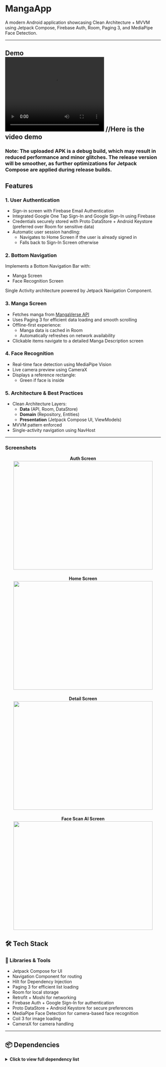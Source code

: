 # MangaApp

A modern Android application showcasing Clean Architecture + MVVM using Jetpack Compose, Firebase Auth, Room, Paging 3, and MediaPipe Face Detection.

---

<h2 align="start" id="Demo">Demo
<br>
 <video width="320" height="240" src="https://github.com/user-attachments/assets/8714f10a-f7f5-4100-bb0a-77369d630de3" type="video/mp4"> Your browser does not support the video tag. </video>
//Here is the video demo

<br>

### Note: The uploaded APK is a debug build, which may result in reduced performance and minor glitches. The release version will be smoother, as further optimizations for Jetpack Compose are applied during release builds.

## Features

### 1. User Authentication 

- Sign-in screen with Firebase Email Authentication  
- Integrated Google One Tap Sign-In and Google Sign-In using Firebase  
- Credentials securely stored with Proto DataStore + Android Keystore (preferred over Room for sensitive data)  
- Automatic user session handling:
  - Navigates to Home Screen if the user is already signed in  
  - Falls back to Sign-In Screen otherwise  

### 2. Bottom Navigation

Implements a Bottom Navigation Bar with:

- Manga Screen  
- Face Recognition Screen  

Single Activity architecture powered by Jetpack Navigation Component.

### 3. Manga Screen

- Fetches manga from [MangaVerse API](https://rapidapi.com/sagararofie/api/mangaverse-api)  
- Uses Paging 3 for efficient data loading and smooth scrolling  
- Offline-first experience:
  - Manga data is cached in Room  
  - Automatically refreshes on network availability  
- Clickable items navigate to a detailed Manga Description screen  

### 4. Face Recognition

- Real-time face detection using MediaPipe Vision  
- Live camera preview using CameraX  
- Displays a reference rectangle:
  - Green if face is inside  

### 5. Architecture & Best Practices

- Clean Architecture Layers:
  - **Data** (API, Room, DataStore)  
  - **Domain** (Repository, Entities)  
  - **Presentation** (Jetpack Compose UI, ViewModels)  
- MVVM pattern enforced  
- Single-activity navigation using NavHost  

---

### Screenshots

<div style="display: flex; flex-direction: row; justify-content: space-around; flex-wrap: wrap; gap: 20px;">

  <div style="text-align: center;">
    <strong>Auth Screen</strong><br>
    <img src="https://github.com/user-attachments/assets/dfdb148f-593e-41c6-a1d3-dd9ac1db79d5" width="450" height="350">
  </div>

  <div style="text-align: center;">
    <strong>Home Screen</strong><br>
    <img src="https://github.com/user-attachments/assets/43bc7c85-c274-482f-ab91-bccb59665157" width="450" height="350">
  </div>

  <div style="text-align: center;">
    <strong>Detail Screen</strong><br>
    <img src="https://github.com/user-attachments/assets/ff7d995b-0bd5-4e00-88a9-c4da9d960231" width="450" height="350">
  </div>

  <div style="text-align: center;">
    <strong>Face Scan AI Screen</strong><br>
    <img src="https://github.com/user-attachments/assets/593e5a09-8465-4f42-89c2-2a7ae89a9216" width="450" height="350">
  </div>

</div>

## 🛠 Tech Stack

### 🔧 Libraries & Tools

- Jetpack Compose for UI  
- Navigation Component for routing  
- Hilt for Dependency Injection  
- Paging 3 for efficient list loading  
- Room for local storage  
- Retrofit + Moshi for networking  
- Firebase Auth + Google Sign-In for authentication  
- Proto DataStore + Android Keystore for secure preferences  
- MediaPipe Face Detection for camera-based face recognition  
- Coil 3 for image loading  
- CameraX for camera handling  

---

## 📦 Dependencies

<details>
<summary><strong>Click to view full dependency list</strong></summary>

```kotlin
// Compose
implementation(libs.androidx.core.ktx)
implementation(libs.androidx.lifecycle.runtime.ktx)
implementation(libs.androidx.activity.compose)
implementation(platform(libs.androidx.compose.bom))
implementation(libs.androidx.ui)
implementation(libs.androidx.ui.graphics)
implementation(libs.androidx.ui.tooling.preview)
implementation(libs.androidx.material3)
implementation("androidx.compose.material:material-icons-extended:1.7.8")

// Navigation
implementation("androidx.navigation:navigation-compose:2.8.9")

// Firebase Auth & Google Sign-In
implementation(libs.firebase.auth)
implementation(libs.androidx.credentials)
implementation(libs.androidx.credentials.play.services.auth)
implementation(libs.googleid)
implementation(libs.play.services.auth)

// Coil (Image Loading)
implementation("io.coil-kt.coil3:coil-compose:3.1.0")
implementation("io.coil-kt.coil3:coil-network-okhttp:3.1.0")

// Paging 3
implementation("androidx.paging:paging-runtime:3.3.6")
implementation("androidx.paging:paging-compose:3.3.6")

// Hilt (DI)
implementation(libs.hilt.android)
implementation("androidx.hilt:hilt-navigation-compose:1.2.0")
ksp(libs.hilt.compiler)

// Room
implementation("androidx.room:room-runtime:2.7.0")
ksp("androidx.room:room-compiler:2.7.0")
implementation("androidx.room:room-paging:2.7.0")

// Retrofit & Moshi
implementation("com.squareup.retrofit2:retrofit:2.11.0")
implementation("com.squareup.retrofit2:converter-moshi:2.11.0")
implementation("com.squareup.moshi:moshi-kotlin:1.15.1")
ksp("com.squareup.moshi:moshi-kotlin-codegen:1.15.1")

// DataStore + Proto
implementation("androidx.datastore:datastore-preferences:1.1.4")
implementation(libs.kotlinx.serialization.json)

// MediaPipe & CameraX
implementation("com.google.mediapipe:tasks-vision:0.20230731")
implementation(libs.bundles.camera)
